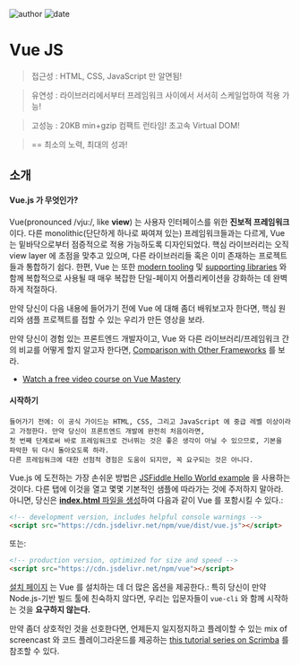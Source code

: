
![author](https://img.shields.io/badge/author-daesungRa-lightgray.svg?style=flat-square)
![date](https://img.shields.io/badge/date-190824-lightgray.svg?style=flat-square)

# Vue JS

> 접근성 : HTML, CSS, JavaScript 만 알면됨!

> 유연성 : 라이브러리에서부터 프레임워크 사이에서 서서히 스케일업하여 적용 가능!

> 고성능 : 20KB min+gzip 컴팩트 런타임! 초고속 Virtual DOM!

> == 최소의 노력, 최대의 성과!

## 소개

#### Vue.js 가 무엇인가?

Vue(pronounced /vju:/, like **view**) 는 사용자 인터페이스를 위한 **진보적 프레임워크**이다.
다른 monolithic(단단하게 하나로 짜여져 있는) 프레임워크들과는 다르게,
Vue 는 밑바닥으로부터 점증적으로 적용 가능하도록 디자인되었다.
핵심 라이브러리는 오직 view layer 에 초점을 맞추고 있으며, 다른 라이브러리들 혹은 이미 존재하는 프로젝트들과 통합하기 쉽다.
한편, Vue 는 또한 [modern tooling](https://vuejs.org/v2/guide/single-file-components.html) 및 [supporting libraries](https://github.com/vuejs/awesome-vue#components--libraries) 와 함께 복합적으로 사용될 때 매우 복잡한 단일-페이지 어플리케이션을 강화하는 데 완벽하게 적절하다.

만약 당신이 다음 내용에 들어가기 전에 Vue 에 대해 좀더 배워보고자 한다면, 핵심 원리와 샘플 프로젝트를 접할 수 있는 우리가 만든 영상을 보라.

만약 당신이 경험 있는 프론트엔드 개발자이고, Vue 와 다른 라이브러리/프레임워크 간의 비교를 어떻게 할지 알고자 한다면,
[Comparison with Other Frameworks](https://vuejs.org/v2/guide/comparison.html) 를 보라.

- [Watch a free video course on Vue Mastery](https://www.vuemastery.com/courses/intro-to-vue-js/vue-instance/)

#### 시작하기

```text
들어가기 전에: 이 공식 가이드는 HTML, CSS, 그리고 JavaScript 에 중급 레벨 이상이라고 가정한다. 만약 당신이 프론트엔드 개발에 완전히 처음이라면,
첫 번째 단계로써 바로 프레임워크로 건너뛰는 것은 좋은 생각이 아닐 수 있으므로, 기본을 파악한 뒤 다시 돌아오도록 하라.
다른 프레임워크에 대한 선험적 경험은 도움이 되지만, 꼭 요구되는 것은 아니다.
```

Vue.js 에 도전하는 가장 손쉬운 방법은 [JSFiddle Hello World example](https://jsfiddle.net/chrisvfritz/50wL7mdz/) 을 사용하는 것이다.
다른 탭에 이것을 열고 몇몇 기본적인 샘플에 따라가는 것에 주저하지 말아라. 아니면, 당신은 [**index.html** 파일을 생성](https://gist.githubusercontent.com/chrisvfritz/7f8d7d63000b48493c336e48b3db3e52/raw/ed60c4e5d5c6fec48b0921edaed0cb60be30e87c/index.html)하여 다음과 같이 Vue 를 포함시킬 수 있다.:

```html
<!-- development version, includes helpful console warnings -->
<script src="https://cdn.jsdelivr.net/npm/vue/dist/vue.js"></script>
```

또는:

```html
<!-- production version, optimized for size and speed -->
<script src="https://cdn.jsdelivr.net/npm/vue"></script>
```

[설치 페이지](https://vuejs.org/v2/guide/installation.html) 는 Vue 를 설치하는 데 더 많은 옵션을 제공한다.:
특히 당신이 만약 Node.js-기반 빌드 툴에 친숙하지 않다면, 우리는 입문자들이 ```vue-cli``` 와 함께 시작하는 것을 **요구하지 않는다.**

만약 좀더 상호적인 것을 선호한다면, 언제든지 일지정지하고 플레이할 수 있는 mix of screencast 와 코드 플레이그라운드를 제공하는 [this tutorial series on Scrimba](https://scrimba.com/playlist/pXKqta) 를 참조할 수 있다.

#### 
